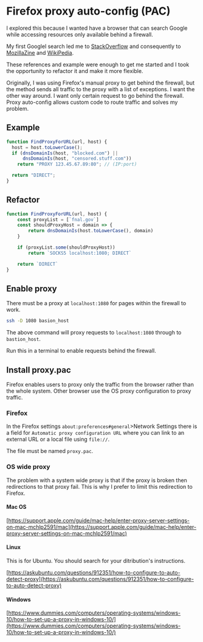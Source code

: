 # Firefox proxy auto-config (PAC)

I explored this because I wanted have a browser that can search Google while accessing resources only available behind a firewall.

My first Googlel search led me to [StackOverflow](https://superuser.com/questions/929861/how-to-enable-a-proxy-in-firefox-only-for-some-urls-and-not-for-every-page-i-vis) and consequently to [MozillaZine](http://forums.mozillazine.org/viewtopic.php?f=38&t=281605) and [WikiPedia](https://en.wikipedia.org/wiki/Proxy_auto-config).

These references and example were enough to get me started and I took the opportunity to refactor it and make it more flexible.

Originally, I was using Firefox's manual proxy to get behind the firewall, but the method sends all traffic to the proxy with a list of exceptions. I want the other way around. I want only certain request to go behind the firewall. Proxy auto-config allows custom code to route traffic and solves my problem.

## Example

```javascript
function FindProxyForURL(url, host) {
  host = host.toLowerCase();
  if (dnsDomainIs(host, "blocked.com") ||
      dnsDomainIs(host, "censored.stuff.com"))
    return "PROXY 123.45.67.89:80"; // (IP:port)

  return "DIRECT";
}
```

## Refactor

```javascript
function FindProxyForURL(url, host) {
    const proxyList = [`fnal.gov`]
    const shouldProxyHost = domain => {
        return dnsDomainIs(host.toLowerCase(), domain)
    }

    if (proxyList.some(shouldProxyHost))
        return `SOCKS5 localhost:1080; DIRECT`

    return `DIRECT`
}
```

## Enable proxy

There must be a proxy at `localhost:1080` for pages within the firewall to work.

```bash
ssh -D 1080 basion_host
```

The above command will proxy requests to `localhost:1080` through to `bastion_host`.

Run this in a terminal to enable requests behind the firewall.

## Install proxy.pac

Firefox enables users to proxy only the traffic from the browser rather than the whole system. Other browser use the OS proxy configuration to proxy traffic.

### Firefox

In the Firefox settings `about:preferences#general`>Network Settings there is a field for `Automatic proxy configuration URL` where you can link to an external URL or a local file using `file://`.

The file must be named `proxy.pac`.

### OS wide proxy

The problem with a system wide proxy is that if the proxy is broken then redirections to that proxy fail. This is why I prefer to limit this redirection to Firefox.

#### Mac OS

[https://support.apple.com/guide/mac-help/enter-proxy-server-settings-on-mac-mchlp2591/mac](https://support.apple.com/guide/mac-help/enter-proxy-server-settings-on-mac-mchlp2591/mac)

#### Linux

This is for Ubuntu. You should search for your ditribution's instructions.

[https://askubuntu.com/questions/912351/how-to-configure-to-auto-detect-proxy](https://askubuntu.com/questions/912351/how-to-configure-to-auto-detect-proxy)

#### Windows

[https://www.dummies.com/computers/operating-systems/windows-10/how-to-set-up-a-proxy-in-windows-10/](https://www.dummies.com/computers/operating-systems/windows-10/how-to-set-up-a-proxy-in-windows-10/)
